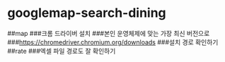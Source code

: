 # googlemap-search-dining
##map
###크롬 드라이버 설치
###본인 운영체제에 맞는 가장 최신 버전으로
###https://chromedriver.chromium.org/downloads
###설치 경로 확인하기
##rate
###엑셀 파일 경로도 잘 확인하기
